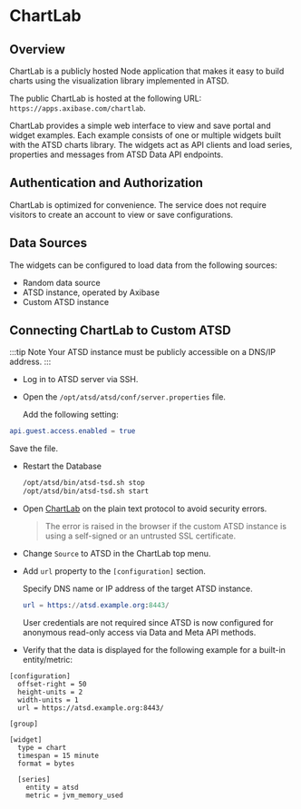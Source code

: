# ChartLab

## Overview

ChartLab is a publicly hosted Node application that makes it easy to build charts using the visualization library implemented in ATSD.

The public ChartLab is hosted at the following URL: `https://apps.axibase.com/chartlab`.

ChartLab provides a simple web interface to view and save portal and widget examples. Each example consists of one or multiple widgets built with the ATSD charts library. The widgets act as API clients and load series, properties and messages from ATSD Data API endpoints.

## Authentication and Authorization

ChartLab is optimized for convenience. The service does not require visitors to create an account to view or save configurations.

## Data Sources

The widgets can be configured to load data from the following sources:

* Random data source
* ATSD instance, operated by Axibase
* Custom ATSD instance

## Connecting ChartLab to Custom ATSD

<!-- markdownlint-enable MD032 -->
:::tip Note
Your ATSD instance must be publicly accessible on a DNS/IP address.
:::
<!-- markdownlint-disable MD031 MD032 -->

* Log in to ATSD server via SSH.

* Open the `/opt/atsd/atsd/conf/server.properties` file.

  Add the following setting:

```elm
api.guest.access.enabled = true
```

Save the file.

* Restart the Database

  ```sh
  /opt/atsd/bin/atsd-tsd.sh stop
  /opt/atsd/bin/atsd-tsd.sh start
  ```

* Open [ChartLab](https://apps.axibase.com/chartlab/) on the plain text protocol to avoid security errors.

  > The error is raised in the browser if the custom ATSD instance is using a self-signed or an untrusted SSL certificate.

* Change `Source` to ATSD in the ChartLab top menu.

* Add `url` property to the `[configuration]` section.

  Specify DNS name or IP address of the target ATSD instance.

  ```elm
  url = https://atsd.example.org:8443/
  ```

  User credentials are not required since ATSD is now configured for anonymous read-only access via Data and Meta API methods.

* Verify that the data is displayed for the following example for a built-in entity/metric:

```ls
[configuration]
  offset-right = 50
  height-units = 2
  width-units = 1
  url = https://atsd.example.org:8443/

[group]

[widget]
  type = chart
  timespan = 15 minute
  format = bytes

  [series]
    entity = atsd
    metric = jvm_memory_used
```